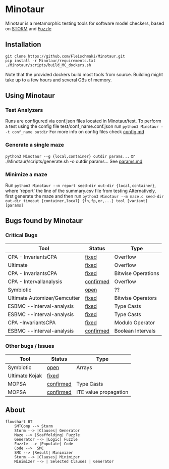 # Minotaur
Minotaur is a metamorphic testing tools for software model checkers, based on [STORM](https://github.com/mariachris/storm) and [Fuzzle](https://github.com/SoftSec-KAIST/Fuzzle)

## Installation
```
git clone https://github.com/Fleischmaki/Minotaur.git
pip install -r Minotaur/requirements.txt
./Minotaur/scripts/build_MC_dockers.sh
```
Note that the provided dockers build most tools from source. Building might take up to a few hours and several GBs of memory.

## Using Minotaur
### Test Analyzers
Runs are configured via conf.json files located in Minotaur/test.
To perform a test using the config file test/conf_name.conf.json run `python3 Minotaur --t conf_name outdir`
For more info on config files check [config.md](./config.md)

### Generate a single maze
`python3 Minotaur --g {local,container} outdir params...` or ./Minotaur/scripts/generate.sh -o outdir params...
See [params.md](./params.md)

### Minimize a maze
Run `python3 Minotaur --m report seed-dir out-dir {local,container}`, where 'report' the line of the summary.csv file from testing
Alternatively, first generate the maze and then run `python3 Minotaur --m maze.c seed-dir out-dir timeout {container,local} {fn,fp,er,...} tool [variant] [params]`

## Bugs found by Minotaur
### Critical Bugs
 Tool | Status | Type
 -- | -- | --
 CPA - InvariantsCPA | [fixed](https://gitlab.com/sosy-lab/software/cpachecker/-/issues/1114) | Overflow
Ultimate | [fixed](https://github.com/ultimate-pa/ultimate/issues/642#issuecomment-1661186726) | Overflow
CPA - InvariantsCPA | [fixed](https://gitlab.com/sosy-lab/software/cpachecker/-/issues/1130) | Bitwise Operations
CPA - Intervallanalysis | [confirmed](https://gitlab.com/sosy-lab/software/cpachecker/-/issues/1132#note_1544904422) | Overflow
Symbiotic | [open](https://github.com/staticafi/symbiotic/issues/247) | ??
Ultimate Automizer/Gemcutter | [fixed](https://github.com/ultimate-pa/ultimate/issues/646) | Bitwise Operators
ESBMC --interval-analysis | [fixed](https://github.com/esbmc/esbmc/issues/1363) | Type Casts
ESBMC --interval-analysis | [fixed](https://github.com/esbmc/esbmc/issues/1392) | Type Casts
CPA -InvariantsCPA | [fixed](https://gitlab.com/sosy-lab/software/cpachecker/-/issues/1194) | Modulo Operator
ESBMC --interval-analysis | [confirmed](https://github.com/esbmc/esbmc/issues/1565) | Boolean Intervals
### Other bugs / Issues
Tool | Status | Type
 -- | -- | --
 Symbiotic | [open](https://github.com/staticafi/symbiotic/issues/246) | Arrays
 Ultimate Kojak | [fixed](https://github.com/ultimate-pa/ultimate/issues/647#event-10423593364) |
 MOPSA | [confirmed](https://gitlab.com/mopsa/mopsa-analyzer/-/issues/150) | Type Casts
 MOPSA | [confirmed](https://gitlab.com/mopsa/mopsa-analyzer/-/issues/157) | ITE value propagation
## About
```mermaid
flowchart BT
    SMTComp --> Storm
    Storm --> |Clauses| Generator
    Maze --> |Scaffolding| Fuzzle
    Generator --> |Logic| Fuzzle
    Fuzzle --> |Populate| Code 
    Code -->  SMC
    SMC --> |Result| Minimizer
    Storm --> |Clauses| Minimizer
    Minimizer --> | Selected Clauses | Generator

```
